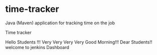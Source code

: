 # time-tracker
Java (Maven) application for tracking time on the job

Time tracker

Hello Students !!! Very Very Very Very Good Morning!!! Dear Students!! welcome to jenkins Dashboard
